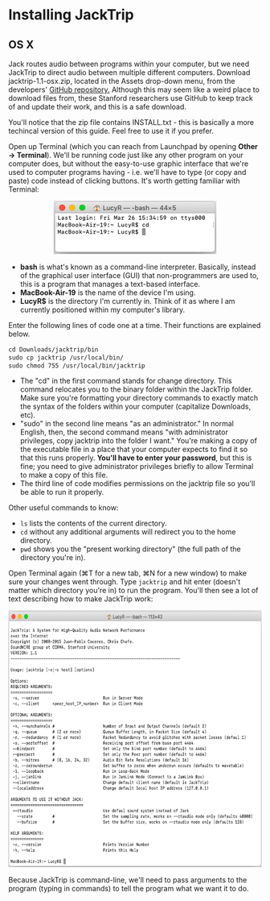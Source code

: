 # Installing JackTrip
## OS X

Jack routes audio between programs within your computer, but we need JackTrip to direct audio between multiple different computers. Download jacktrip-1.1-osx.zip, located in the Assets drop-down menu, from the developers' [GitHub repository.](https://github.com/jacktrip/jacktrip/releases/tag/v1.1) Although this may seem like a weird place to download files from, these Stanford researchers use GitHub to keep track of and update their work, and this is a safe download.

You'll notice that the zip file contains INSTALL.txt - this is basically a more techincal version of this guide. Feel free to use it if you prefer.

Open up Terminal (which you can reach from Launchpad by opening __Other → Terminal__). We'll be running code just like any other program on your computer does, but without the easy-to-use graphic interface that we're used to computer programs having - i.e. we'll have to type (or copy and paste) code instead of clicking buttons. It's worth getting familiar with Terminal:

<p align="center">
  <img width="324" height="106" src="https://github.com/lucylangenb/jacktrip/blob/master/screencaps/osx_terminal.png?raw=true">
</p>

- __bash__ is what's known as a command-line interpreter. Basically, instead of the graphical user interface (GUI) that non-programmers are used to, this is a program that manages a text-based interface. 
- __MacBook-Air-19__ is the name of the device I'm using.
- __LucyR$__ is the directory I'm currently in. Think of it as where I am currently positioned within my computer's library.

Enter the following lines of code one at a time. Their functions are explained below.
```
cd Downloads/jacktrip/bin
sudo cp jacktrip /usr/local/bin/
sudo chmod 755 /usr/local/bin/jacktrip
```
- The "cd" in the first command stands for change directory. This command relocates you to the binary folder within the JackTrip folder. Make sure you're formatting your directory commands to exactly match the syntax of the folders within your computer (capitalize Downloads, etc).
- "sudo" in the second line means "as an administrator." In normal English, then, the second command means "with administrator privileges, copy jacktrip into the folder I want." You're making a copy of the executable file in a place that your computer expects to find it so that this runs properly. __You'll have to enter your password__, but this is fine; you need to give administrator privileges briefly to allow Terminal to make a copy of this file.
- The third line of code modifies permissions on the jacktrip file so you'll be able to run it properly.

Other useful commands to know:
- `ls` lists the contents of the current directory.
- `cd` without any additional arguments will redirect you to the home directory.
- `pwd` shows you the "present working directory" (the full path of the directory you're in).

Open Terminal again (⌘T for a new tab, ⌘N for a new window) to make sure your changes went through. Type `jacktrip` and hit enter (doesn't matter which directory you're in) to run the program. You'll then see a lot of text describing how to make JackTrip work:

<p align="center">
  <img width="644" height="510" src="https://github.com/lucylangenb/jacktrip/blob/master/screencaps/osx_jacktripcommands.png?raw=true">
</p>

Because JackTrip is command-line, we'll need to pass arguments to the program (typing in commands) to tell the program what we want it to do. 
